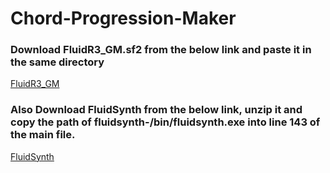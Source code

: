 # Chord-Progression-Maker

### Download FluidR3_GM.sf2 from the below link and paste it in the same directory

[FluidR3_GM](https://member.keymusician.com/Member/FluidR3_GM/index.html)

### Also Download FluidSynth from the below link, unzip it and copy the path of fluidsynth-<version>/bin/fluidsynth.exe into line 143 of the main file.

[FluidSynth](https://github.com/FluidSynth/fluidsynth/releases)
